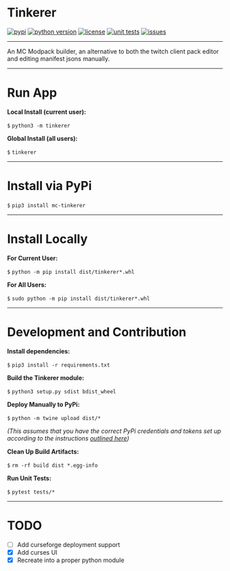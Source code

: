 # Tinkerer

[![pypi](https://img.shields.io/pypi/v/mc-tinkerer)](https://pypi.org/project/mc-tinkerer)
[![python version](https://img.shields.io/pypi/pyversions/mc-tinkerer)](https://pypi.org/project/mc-tinkerer)
[![license](https://img.shields.io/github/license/dmitri-mcguckin/tinkerer)](./LICENSE)
[![unit tests](https://img.shields.io/github/workflow/status/dmitri-mcguckin/tinkerer/Tinkerer%20Unit%20Tests?label=unit%20tests)](https://github.com/dmitri-mcguckin/tinkerer/actions?query=workflow%3A%22Tinkerer+Unit+Tests%22)
[![issues](https://img.shields.io/github/issues/dmitri-mcguckin/tinkerer)](https://github.com/dmitri-mcguckin/tinkerer/issues)

***

An MC Modpack builder, an alternative to both the twitch client pack editor and editing manifest jsons manually.

***

# Run App

**Local Install (current user):**

`$` `python3 -m tinkerer`

**Global Install (all users):**

`$` `tinkerer`

***

# Install via PyPi

`$` `pip3 install mc-tinkerer`

***

# Install Locally

**For Current User:**

`$` `python -m pip install dist/tinkerer*.whl`

**For All Users:**

`$` `sudo python -m pip install dist/tinkerer*.whl`

***

# Development and Contribution

**Install dependencies:**

`$` `pip3 install -r requirements.txt`


**Build the Tinkerer module:**

`$` `python3 setup.py sdist bdist_wheel`


**Deploy Manually to PyPi:**

`$` `python -m twine upload dist/*`

*(This assumes that you have the correct PyPi credentials and tokens set up according to the instructions [outlined here](https://packaging.python.org/guides/distributing-packages-using-setuptools/#id79))*


**Clean Up Build Artifacts:**

`$` `rm -rf build dist *.egg-info`


**Run Unit Tests:**

`$` `pytest tests/*`

***

# TODO

- [ ] Add curseforge deployment support
- [x] Add curses UI
- [x] Recreate into a proper python module
